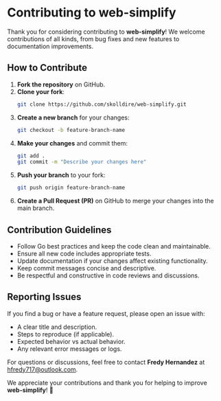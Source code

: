 # Contributing to web-simplify

Thank you for considering contributing to **web-simplify**! We welcome contributions of all kinds, from bug fixes and new features to documentation improvements.

## How to Contribute

1. **Fork the repository** on GitHub.
2. **Clone your fork**:
   ```sh
   git clone https://github.com/skolldire/web-simplify.git
   ```
3. **Create a new branch** for your changes:
   ```sh
   git checkout -b feature-branch-name
   ```
4. **Make your changes** and commit them:
   ```sh
   git add .
   git commit -m "Describe your changes here"
   ```
5. **Push your branch** to your fork:
   ```sh
   git push origin feature-branch-name
   ```
6. **Create a Pull Request (PR)** on GitHub to merge your changes into the main branch.

## Contribution Guidelines

- Follow Go best practices and keep the code clean and maintainable.
- Ensure all new code includes appropriate tests.
- Update documentation if your changes affect existing functionality.
- Keep commit messages concise and descriptive.
- Be respectful and constructive in code reviews and discussions.

## Reporting Issues

If you find a bug or have a feature request, please open an issue with:
- A clear title and description.
- Steps to reproduce (if applicable).
- Expected behavior vs actual behavior.
- Any relevant error messages or logs.

For questions or discussions, feel free to contact **Fredy Hernandez** at [hfredy717@outlook.com](mailto:hfredy717@outlook.com).

We appreciate your contributions and thank you for helping to improve **web-simplify**! 🚀